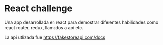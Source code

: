 # React challenge

Una app desarrollada en react para demostrar diferentes habilidades como react router, redux, llamados a api etc.

La api utlizada fue 
https://fakestoreapi.com/docs
